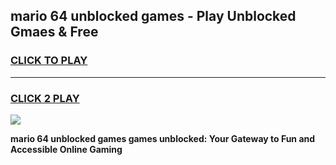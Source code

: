 
## mario 64 unblocked games - Play Unblocked Gmaes & Free
<h3>
<a href="https://news.freeplayer.one?title=mario_64_unblocked_games&ref=16F">CLICK TO PLAY</a></h3>
<hr>

<h3>
<a href="https://news.freeplayer.one?title=mario_64_unblocked_games&ref=16F">CLICK 2 PLAY</a>
  
</h3>

<a href="https://news.freeplayer.one?title=mario_64_unblocked_games&ref=16F/"><img src="https://clearcache.store/games.png"></a>


**mario 64 unblocked games games unblocked: Your Gateway to Fun and Accessible Online Gaming**
